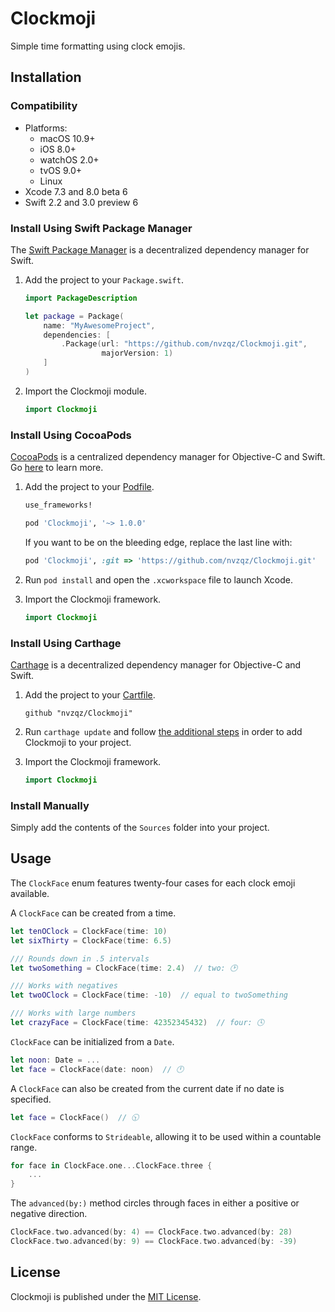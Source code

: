 # Clockmoji

Simple time formatting using clock emojis.

## Installation

### Compatibility

- Platforms:
    - macOS 10.9+
    - iOS 8.0+
    - watchOS 2.0+
    - tvOS 9.0+
    - Linux
- Xcode 7.3 and 8.0 beta 6
- Swift 2.2 and 3.0 preview 6

### Install Using Swift Package Manager
The [Swift Package Manager](https://swift.org/package-manager/) is a
decentralized dependency manager for Swift.

1. Add the project to your `Package.swift`.

    ```swift
    import PackageDescription

    let package = Package(
        name: "MyAwesomeProject",
        dependencies: [
            .Package(url: "https://github.com/nvzqz/Clockmoji.git",
                     majorVersion: 1)
        ]
    )
    ```

2. Import the Clockmoji module.

    ```swift
    import Clockmoji
    ```

### Install Using CocoaPods
[CocoaPods](https://cocoapods.org/) is a centralized dependency manager for
Objective-C and Swift. Go [here](https://guides.cocoapods.org/using/index.html)
to learn more.

1. Add the project to your [Podfile](https://guides.cocoapods.org/using/the-podfile.html).

    ```ruby
    use_frameworks!

    pod 'Clockmoji', '~> 1.0.0'
    ```

    If you want to be on the bleeding edge, replace the last line with:

    ```ruby
    pod 'Clockmoji', :git => 'https://github.com/nvzqz/Clockmoji.git'
    ```

2. Run `pod install` and open the `.xcworkspace` file to launch Xcode.

3. Import the Clockmoji framework.

    ```swift
    import Clockmoji
    ```

### Install Using Carthage
[Carthage](https://github.com/Carthage/Carthage) is a decentralized dependency
manager for Objective-C and Swift.

1. Add the project to your [Cartfile](https://github.com/Carthage/Carthage/blob/master/Documentation/Artifacts.md#cartfile).

    ```
    github "nvzqz/Clockmoji"
    ```

2. Run `carthage update` and follow [the additional steps](https://github.com/Carthage/Carthage#getting-started)
   in order to add Clockmoji to your project.

3. Import the Clockmoji framework.

    ```swift
    import Clockmoji
    ```

### Install Manually

Simply add the contents of the `Sources` folder into your project.

## Usage

The `ClockFace` enum features twenty-four cases for each clock emoji available.

A `ClockFace` can be created from a time.

```swift
let tenOClock = ClockFace(time: 10)
let sixThirty = ClockFace(time: 6.5)

/// Rounds down in .5 intervals
let twoSomething = ClockFace(time: 2.4)  // two: 🕑

/// Works with negatives
let twoOClock = ClockFace(time: -10)  // equal to twoSomething

/// Works with large numbers
let crazyFace = ClockFace(time: 42352345432)  // four: 🕓
```

`ClockFace` can be initialized from a `Date`.

```swift
let noon: Date = ...
let face = ClockFace(date: noon)  // 🕛
```

A `ClockFace` can also be created from the current date if no date is specified.

```swift
let face = ClockFace()  // 🕥
```

`ClockFace` conforms to `Strideable`, allowing it to be used within a countable
range.

```swift
for face in ClockFace.one...ClockFace.three {
    ...
}
```

The `advanced(by:)` method circles through faces in either a positive or negative direction.

```swift
ClockFace.two.advanced(by: 4) == ClockFace.two.advanced(by: 28)
ClockFace.two.advanced(by: 9) == ClockFace.two.advanced(by: -39)
```

## License

Clockmoji is published under the [MIT License](https://opensource.org/licenses/MIT).
